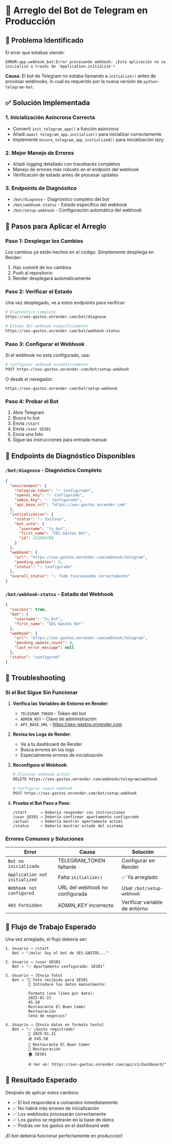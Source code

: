 # 🤖 Arreglo del Bot de Telegram en Producción

## 🚨 Problema Identificado

El error que estabas viendo:
```
ERROR:app.webhook_bot:Error procesando webhook: ¡Esta aplicación no se inicializó a través de 'Application.initialize'!
```

**Causa**: El bot de Telegram no estaba llamando a `initialize()` antes de procesar webhooks, lo cual es requerido por la nueva versión de `python-telegram-bot`.

## ✅ Solución Implementada

### 1. **Inicialización Asíncrona Correcta**
- Convertí `init_telegram_app()` a función asíncrona
- Añadí `await telegram_app.initialize()` para inicializar correctamente
- Implementé `ensure_telegram_app_initialized()` para inicialización lazy

### 2. **Mejor Manejo de Errores**
- Añadí logging detallado con tracebacks completos
- Manejo de errores más robusto en el endpoint del webhook
- Verificación de estado antes de procesar updates

### 3. **Endpoints de Diagnóstico**
- `/bot/diagnose` - Diagnóstico completo del bot
- `/bot/webhook-status` - Estado específico del webhook
- `/bot/setup-webhook` - Configuración automática del webhook

## 🚀 Pasos para Aplicar el Arreglo

### Paso 1: Desplegar los Cambios
Los cambios ya están hechos en el código. Simplemente despliega en Render:

1. Haz commit de los cambios
2. Push al repositorio
3. Render desplegará automáticamente

### Paso 2: Verificar el Estado
Una vez desplegado, ve a estos endpoints para verificar:

```bash
# Diagnóstico completo
https://ses-gastos.onrender.com/bot/diagnose

# Estado del webhook específicamente
https://ses-gastos.onrender.com/bot/webhook-status
```

### Paso 3: Configurar el Webhook
Si el webhook no está configurado, usa:

```bash
# Configurar webhook automáticamente
POST https://ses-gastos.onrender.com/bot/setup-webhook
```

O desde el navegador:
```
https://ses-gastos.onrender.com/bot/setup-webhook
```

### Paso 4: Probar el Bot
1. Abre Telegram
2. Busca tu bot
3. Envía `/start`
4. Envía `/usar SES01`
5. Envía una foto
6. Sigue las instrucciones para entrada manual

## 🔧 Endpoints de Diagnóstico Disponibles

### `/bot/diagnose` - Diagnóstico Completo
```json
{
  "environment": {
    "telegram_token": "✅ Configurado",
    "openai_key": "✅ Configurado",
    "admin_key": "✅ Configurado",
    "api_base_url": "https://ses-gastos.onrender.com"
  },
  "initialization": {
    "status": "✅ Exitosa",
    "bot_info": {
      "username": "tu_bot",
      "first_name": "SES Gastos Bot",
      "id": 123456789
    }
  },
  "webhook": {
    "url": "https://ses-gastos.onrender.com/webhook/telegram",
    "pending_updates": 0,
    "status": "✅ Configurado"
  },
  "overall_status": "✅ Todo funcionando correctamente"
}
```

### `/bot/webhook-status` - Estado del Webhook
```json
{
  "success": true,
  "bot": {
    "username": "tu_bot",
    "first_name": "SES Gastos Bot"
  },
  "webhook": {
    "url": "https://ses-gastos.onrender.com/webhook/telegram",
    "pending_update_count": 0,
    "last_error_message": null
  },
  "status": "configured"
}
```

## 🐛 Troubleshooting

### Si el Bot Sigue Sin Funcionar

1. **Verifica las Variables de Entorno en Render**:
   - `TELEGRAM_TOKEN` - Token del bot
   - `ADMIN_KEY` - Clave de administración
   - `API_BASE_URL` - https://ses-gastos.onrender.com

2. **Revisa los Logs de Render**:
   - Ve a tu dashboard de Render
   - Busca errores en los logs
   - Especialmente errores de inicialización

3. **Reconfigura el Webhook**:
   ```bash
   # Eliminar webhook actual
   DELETE https://ses-gastos.onrender.com/webhook/telegram/webhook
   
   # Configurar nuevo webhook
   POST https://ses-gastos.onrender.com/bot/setup-webhook
   ```

4. **Prueba el Bot Paso a Paso**:
   ```
   /start      → Debería responder con instrucciones
   /usar SES01 → Debería confirmar apartamento configurado
   /actual     → Debería mostrar apartamento actual
   /status     → Debería mostrar estado del sistema
   ```

### Errores Comunes y Soluciones

| Error | Causa | Solución |
|-------|-------|----------|
| `Bot no inicializado` | TELEGRAM_TOKEN faltante | Configurar en Render |
| `Application not initialized` | Falta `initialize()` | ✅ Ya arreglado |
| `Webhook not configured` | URL del webhook no configurada | Usar `/bot/setup-webhook` |
| `403 Forbidden` | ADMIN_KEY incorrecto | Verificar variable de entorno |

## 📱 Flujo de Trabajo Esperado

Una vez arreglado, el flujo debería ser:

```
1. Usuario → /start
   Bot → "¡Hola! Soy el bot de SES.GASTOS..."

2. Usuario → /usar SES01
   Bot → "✅ Apartamento configurado: SES01"

3. Usuario → [Envía foto]
   Bot → "📸 Foto recibida para SES01
          📝 Introduce los datos manualmente:
          
          Formato (una línea por dato):
          2025-01-21
          45.50
          Restaurante El Buen Comer
          Restauración
          Cena de negocios"

4. Usuario → [Envía datos en formato texto]
   Bot → "✅ ¡Gasto registrado!
          📅 2025-01-21
          💰 €45.50
          🏪 Restaurante El Buen Comer
          📂 Restauración
          🏠 SES01
          
          🌐 Ver en: https://ses-gastos.onrender.com/api/v1/dashboard/"
```

## 🎯 Resultado Esperado

Después de aplicar estos cambios:

- ✅ El bot responderá a comandos inmediatamente
- ✅ No habrá más errores de inicialización
- ✅ Los webhooks procesarán correctamente
- ✅ Los gastos se registrarán en la base de datos
- ✅ Podrás ver los gastos en el dashboard web

¡El bot debería funcionar perfectamente en producción!